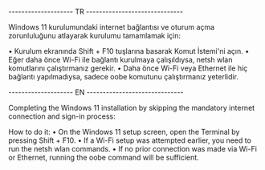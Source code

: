 --------------------   TR   ------------------------------

Windows 11 kurulumundaki internet bağlantısı ve oturum açma zorunluluğunu atlayarak kurulumu tamamlamak için:

• Kurulum ekranında Shift + F10 tuşlarına basarak Komut İstemi'ni açın. 
• Eğer daha önce Wi-Fi ile bağlantı kurulmaya çalışıldıysa, netsh wlan komutlarını çalıştırmanız gerekir.
• Daha önce Wi-Fi veya Ethernet ile hiç bağlantı yapılmadıysa, sadece oobe komutunu çalıştırmanız yeterlidir.


  --------------------   EN   ------------------------------

Completing the Windows 11 installation by skipping the mandatory internet connection and sign-in process:
  
  How to do it:
  • On the Windows 11 setup screen, open the Terminal by pressing Shift + F10.
  • If a Wi-Fi setup was attempted earlier, you need to run the netsh wlan commands.
  • If no prior connection was made via Wi-Fi or Ethernet, running the oobe command will be sufficient.

